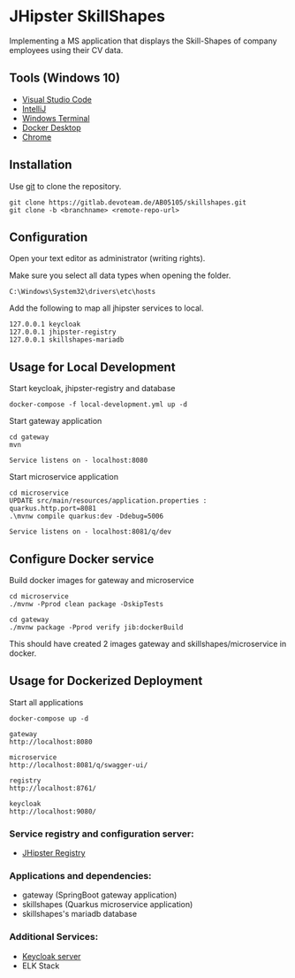 # JHipster SkillShapes

Implementing a MS application that displays the Skill-Shapes of company employees using their CV data.

## Tools (Windows 10)

- [Visual Studio Code](https://code.visualstudio.com/docs/?dv=win)
- [IntelliJ ](https://www.jetbrains.com/idea/download/#section=windows)
- [Windows Terminal](https://www.microsoft.com/de-de/p/windows-terminal/9n0dx20hk701?rtc=1&activetab=pivot:overviewtab)
- [ Docker Desktop](https://hub.docker.com/editions/community/docker-ce-desktop-windows/)
- [Chrome](https://www.google.com/chrome/)

## Installation

Use [git](https://git-scm.com/downloads) to clone the repository.

```
git clone https://gitlab.devoteam.de/AB05105/skillshapes.git
git clone -b <branchname> <remote-repo-url>
```

## Configuration

Open your text editor as administrator (writing rights).

Make sure you select all data types when opening the folder.

`C:\Windows\System32\drivers\etc\hosts`

Add the following to map all jhipster services to local.

```
127.0.0.1 keycloak
127.0.0.1 jhipster-registry
127.0.0.1 skillshapes-mariadb
```

## Usage for Local Development

Start keycloak, jhipster-registry and database

```
docker-compose -f local-development.yml up -d
```

Start gateway application

```
cd gateway
mvn

Service listens on - localhost:8080

```

Start microservice application

```
cd microservice
UPDATE src/main/resources/application.properties : quarkus.http.port=8081
.\mvnw compile quarkus:dev -Ddebug=5006

Service listens on - localhost:8081/q/dev

```

## Configure Docker service

Build docker images for gateway and microservice

```
cd microservice
./mvnw -Pprod clean package -DskipTests

cd gateway
./mvnw package -Pprod verify jib:dockerBuild
```

This should have created 2 images gateway and skillshapes/microservice in docker.

## Usage for Dockerized Deployment

Start all applications

```
docker-compose up -d

gateway
http://localhost:8080

microservice
http://localhost:8081/q/swagger-ui/

registry
http://localhost:8761/

keycloak
http://localhost:9080/
```

### Service registry and configuration server:

- [JHipster Registry](http://localhost:8761)

### Applications and dependencies:

- gateway (SpringBoot gateway application)
- skillshapes (Quarkus microservice application)
- skillshapes's mariadb database

### Additional Services:

- [Keycloak server](http://localhost:9080)
- ELK Stack

